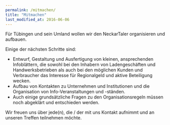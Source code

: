 ```yaml
---
permalink: /mitmachen/
title: "Mitmachen"
last_modified_at: 2016-06-06
---
```

Für Tübingen und sein Umland wollen wir den NeckarTaler organisieren und aufbauen.

Einige der nächsten Schritte sind: 

* Entwurf, Gestaltung und Ausfertigung von kleinen, ansprechenden Infoblättern, die sowohl bei den Inhabern von Ladengeschäften und Handwerksbetrieben als  auch bei den möglichen Kunden und Verbraucher das Interesse für Regionalgeld und aktive Beteiligung wecken.
* Aufbau von Kontakten zu Unternehmen und Institutionen und die  Organisation von Info-Veranstaltungen und -ständen.
* Auch einige grundsätzliche Fragen zu den Organisationsregeln müssen noch abgeklärt und entschieden werden.

Wir freuen uns über jede(n), die / der mit uns Kontakt aufnimmt und an unseren Treffen teilnehmen möchte.
